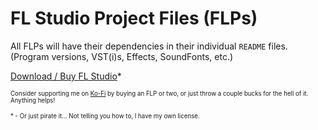 # FL Studio Project Files (FLPs)

All FLPs will have their dependencies in their individual `README` files. (Program versions, VST(i)s, Effects, SoundFonts, etc.)

[Download / Buy FL Studio](https://www.image-line.com/fl-studio-download)*

<sup><sub>Consider supporting me on [Ko-Fi](https://ko-fi.com/hzdelta) by buying an FLP or two, or just throw a couple bucks for the hell of it. Anything helps!</sub></sup>

<sup><sub>\* - Or just pirate it... Not telling you how to, I have my own license.</sub></sup>
